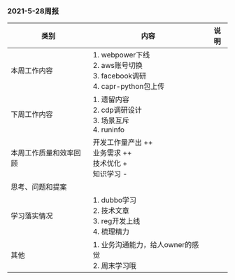 ### 2021-5-28周报

|类别|内容|说明|
|---|---|---|
|本周工作内容|1. webpower下线<br>2. aws账号切换<br>3. facebook调研<br>4. capr-python包上传||
|下周工作内容|1. 遗留内容<br>2. cdp调研设计<br>3. 场景互斥<br>4. runinfo||
|本周工作质量和效率回顾|开发工作量产出 ++<br>业务需求 ++<br>技术优化 +<br>知识学习 -||
|思考、问题和提案|||
|学习落实情况|1. dubbo学习<br>2. 技术文章<br>3. reg开发上线<br>4. 梳理精力||
|其他|1. 业务沟通能力，给人owner的感觉<br>2. 周末学习哦||